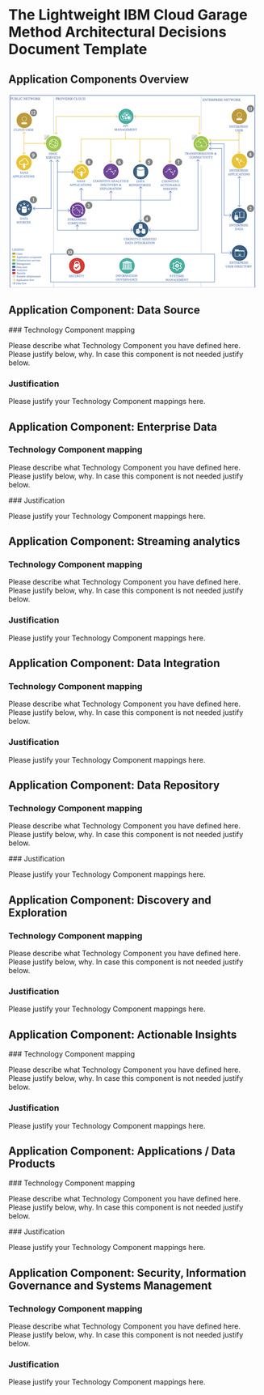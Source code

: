 # The Lightweight IBM Cloud Garage Method Architectural Decisions Document Template

## Application Components Overview

![](reference-architecture.png)

## Application Component: Data Source

### Technology Component mapping

Please describe what Technology Component you have defined here. Please justify below, why. In case this component is not needed justify below.

### Justification
Please justify your Technology Component mappings here.


## Application Component: Enterprise Data

### Technology Component mapping

Please describe what Technology Component you have defined here. Please justify below, why. In case this component is not needed justify below.

### Justification

Please justify your Technology Component mappings here.


## Application Component: Streaming analytics

### Technology Component mapping

Please describe what Technology Component you have defined here. Please justify below, why. In case this component is not needed justify below.

### Justification

Please justify your Technology Component mappings here.


## Application Component: Data Integration 

### Technology Component mapping

Please describe what Technology Component you have defined here. Please justify below, why. In case this component is not needed justify below.

### Justification

Please justify your Technology Component mappings here.


## Application Component: Data Repository

### Technology Component mapping

Please describe what Technology Component you have defined here. Please justify below, why. In case this component is not needed justify below.

### Justification

Please justify your Technology Component mappings here.

## Application Component: Discovery and Exploration 

### Technology Component mapping

Please describe what Technology Component you have defined here. Please justify below, why. In case this component is not needed justify below.

### Justification

Please justify your Technology Component mappings here.


## Application Component: Actionable Insights

### Technology Component mapping

Please describe what Technology Component you have defined here. Please justify below, why. In case this component is not needed justify below.

### Justification

Please justify your Technology Component mappings here.


## Application Component: Applications / Data Products

### Technology Component mapping

Please describe what Technology Component you have defined here. Please justify below, why. In case this component is not needed justify below.

### Justification

Please justify your Technology Component mappings here.


## Application Component: Security, Information Governance and Systems Management

### Technology Component mapping

Please describe what Technology Component you have defined here. Please justify below, why. In case this component is not needed justify below.

### Justification

Please justify your Technology Component mappings here.